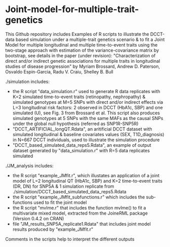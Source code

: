 # Joint-model-for-multiple-trait-genetics

This Github repository includes Examples of R scripts to illustrate the DCCT-data based simulation under a multiple-trait genetics scenario & to fit a Joint Model for multiple longitudinal and multiple time-to-event traits using the two-stage approach with estimation of the variance-covariance matrix by bootstrap, see details in the paper (under revision): "Characterization of direct and/or indirect genetic associations for multiple traits in longitudinal studies of disease progression" by Myriam Brossard, Andrew D. Paterson, Osvaldo Espin-Garcia, Radu V. Craiu, Shelley B. Bull

./simulation includes:
- the R script "data_simulation.r" used to generate R data replicates with K=2 simulated time-to-event traits (retinopathy, nephropathy) & simulated genotypes at M=5 SNPs with direct and/or indirect effects via L=3 longitudinal risk factors: 2 observed in DCCT (HbA1c, SBP) and one simulated (U), see Fig. 3 from Brossard et al. This script also produces simulated genotypes at 5 SNPs with the same MAFs as the causal SNPs under the global null hypothesis (referred as SNP1R-SNP5R)
- "DCCT_ARTIFICIAL_longQT.Rdata", an aritificial DCCT dataset with simulated longitudinal &  baseline covariates values (SEX, T1D_diagnosis) in N=667 DCCT individuals, used to illustrate the simulation procedure
- "DCCT_based_simulated_data_reps5.Rdata", an example of output dataset generated by "data_simulation.r" with R=5 data replicates simulated 

./JM_analysis includes:
- the R script "example_JMfit.r", which illustates an application of a joint model of L=2 longitudinal QT (HbA1c, SBP) and K=2 time-to-event traits (DR, DN) for SNP5A & 1 simulation replicate from ./simulation/DCCT_based_simulated_data_reps5.Rdata
- the R script "example_JMfit_subfunctions.r" which includes the sub-functions used to fit the joint model 
- the R script "mvlme.r" that includes the function mvlme() to fit a multivariate mixed model, extracted from the JoineRML package (Version 0.4.2 on CRAN)  
- file "JM_results_SNP5A_replicate1.Rdata" that includes joint model results produced by "example_JMfit.r"

Comments in the scripts help to interpret the different outputs

